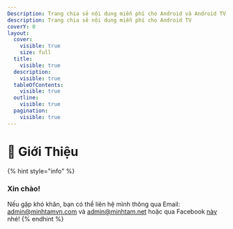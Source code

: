 ```yaml
---
Description: Trang chia sẻ nội dung miễn phí cho Android và Android TV  😃
description: Trang chia sẻ nội dung miễn phí cho Android TV
coverY: 0
layout:
  cover:
    visible: true
    size: full
  title:
    visible: true
  description:
    visible: true
  tableOfContents:
    visible: true
  outline:
    visible: true
  pagination:
    visible: true
---
```


# 👋 Giới Thiệu

{% hint style="info" %}
### Xin chào!

Nếu gặp khó khăn, bạn có thể liên hệ mình thông qua Email: [admin@minhtamvn.com](mailto://admin@minhtamnvn.com) và [admin@minhtam.net](mailto://admin@minhtam.net) hoặc qua Facebook [này](http://m.me/100004441507838) nhé!
{% endhint %}
